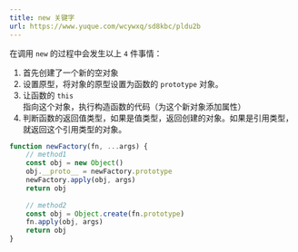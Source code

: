 ```yaml
---
title: new 关键字
url: https://www.yuque.com/wcywxq/sd8kbc/pldu2b
---
```


在调用 `new` 的过程中会发生以上 `4` 件事情：

1. 首先创建了一个新的空对象
2. 设置原型，将对象的原型设置为函数的 `prototype` 对象。
3. 让函数的 `this` 指向这个对象，执行构造函数的代码（为这个新对象添加属性）
4. 判断函数的返回值类型，如果是值类型，返回创建的对象。如果是引用类型，就返回这个引用类型的对象。

```javascript
function newFactory(fn, ...args) {
  	// method1
  	const obj = new Object()
    obj.__proto__ = newFactory.prototype
  	newFactory.apply(obj, args)
    return obj
  
  	// method2
    const obj = Object.create(fn.prototype)
    fn.apply(obj, args)
  	return obj
}
```

